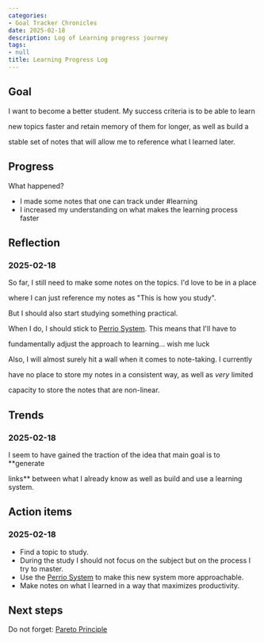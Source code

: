 ```yaml
---
categories:
- Goal Tracker Chronicles
date: 2025-02-18
description: Log of Learning progress journey
tags:
- null
title: Learning Progress Log
---
```


## Goal

I want to become a better student. My success criteria is to be able to learn

new topics faster and retain memory of them for longer, as well as build a

stable set of notes that will allow me to reference what I learned later.

## Progress

What happened?

- I made some notes that one can track under #learning 
- I increased my understanding on what makes the learning process faster

## Reflection

### 2025-02-18

So far, I still need to make some notes on the topics. I'd love to be in a place

where I can just reference my notes as "This is how you study". 

But I should also start studying something practical. 

When I do, I should stick to [Perrio System](Perrio%20System.md). This means that I'll have to 

fundamentally adjust the approach to learning... wish me luck

Also, I will almost surely hit a wall when it comes to note-taking. I currently 

have no place to store my notes in a consistent way, as well as *very* limited 

capacity to store the notes that are non-linear.

## Trends

### 2025-02-18

I seem to have gained the traction of the idea that main goal is to **generate

links** between what I already know as well as build and use a learning system.

## Action items

### 2025-02-18

- Find a topic to study.
- During the study I should not focus on the subject but on the process I try
to master.
- Use the [Perrio System](Perrio%20System.md) to make this new system more approachable.
- Make notes on what I learned in a way that maximizes productivity.

## Next steps

Do not forget: [Pareto Principle](Pareto%20Principle.md)
